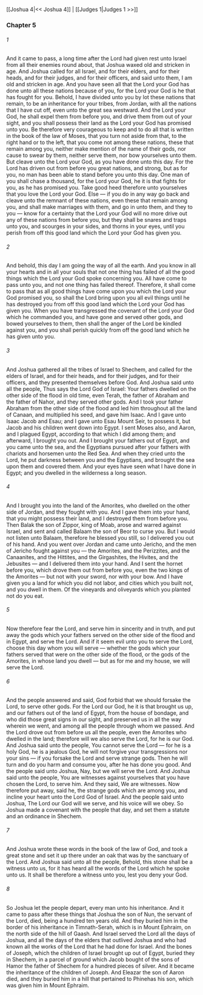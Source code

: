 [[Joshua 4|<< Joshua 4]]  |  [[Judges 1|Judges 1 >>]]

### Chapter 5
###### 1
And it came to pass, a long time after the Lord had given rest unto Israel from all their enemies round about, that Joshua waxed old and stricken in age. And Joshua called for all Israel, and for their elders, and for their heads, and for their judges, and for their officers, and said unto them, I am old and stricken in age. And you have seen all that the Lord your God has done unto all these nations because of you, for the Lord your God is he that has fought for you. Behold, I have divided unto you by lot these nations that remain, to be an inheritance for your tribes, from Jordan, with all the nations that I have cut off, even unto the great sea westward. And the Lord your God, he shall expel them from before you, and drive them from out of your sight, and you shall possess their land as the Lord your God has promised unto you. Be therefore very courageous to keep and to do all that is written in the book of the law of Moses, that you turn not aside from that, to the right hand or to the left, that you come not among these nations, these that remain among you, neither make mention of the name of their gods, nor cause to swear by them, neither serve them, nor bow yourselves unto them. But cleave unto the Lord your God, as you have done unto this day. For the Lord has driven out from before you great nations, and strong, but as for you, no man has been able to stand before you unto this day. One man of you shall chase a thousand, for the Lord your God, he it is that fights for you, as he has promised you. Take good heed therefore unto yourselves that you love the Lord your God. Else — if you do in any way go back and cleave unto the remnant of these nations, even these that remain among you, and shall make marriages with them, and go in unto them, and they to you — know for a certainty that the Lord your God will no more drive out any of these nations from before you, but they shall be snares and traps unto you, and scourges in your sides, and thorns in your eyes, until you perish from off this good land which the Lord your God has given you.

###### 2
And behold, this day I am going the way of all the earth. And you know in all your hearts and in all your souls that not one thing has failed of all the good things which the Lord your God spoke concerning you. All have come to pass unto you, and not one thing has failed thereof. Therefore, it shall come to pass that as all good things have come upon you which the Lord your God promised you, so shall the Lord bring upon you all evil things until he has destroyed you from off this good land which the Lord your God has given you. When you have transgressed the covenant of the Lord your God which he commanded you, and have gone and served other gods, and bowed yourselves to them, then shall the anger of the Lord be kindled against you, and you shall perish quickly from off the good land which he has given unto you.

###### 3
And Joshua gathered all the tribes of Israel to Shechem, and called for the elders of Israel, and for their heads, and for their judges, and for their officers, and they presented themselves before God. And Joshua said unto all the people, Thus says the Lord God of Israel: Your fathers dwelled on the other side of the flood in old time, even Terah, the father of Abraham and the father of Nahor, and they served other gods. And I took your father Abraham from the other side of the flood and led him throughout all the land of Canaan, and multiplied his seed, and gave him Isaac. And I gave unto Isaac Jacob and Esau; and I gave unto Esau Mount Seir, to possess it, but Jacob and his children went down into Egypt. I sent Moses also, and Aaron, and I plagued Egypt, according to that which I did among them; and afterward, I brought you out. And I brought your fathers out of Egypt, and you came unto the sea, and the Egyptians pursued after your fathers with chariots and horsemen unto the Red Sea. And when they cried unto the Lord, he put darkness between you and the Egyptians, and brought the sea upon them and covered them. And your eyes have seen what I have done in Egypt; and you dwelled in the wilderness a long season.

###### 4
And I brought you into the land of the Amorites, who dwelled on the other side of Jordan, and they fought with you. And I gave them into your hand, that you might possess their land, and I destroyed them from before you. Then Balak the son of Zippor, king of Moab, arose and warred against Israel, and sent and called Balaam the son of Beor to curse you. But I would not listen unto Balaam, therefore he blessed you still, so I delivered you out of his hand. And you went over Jordan and came unto Jericho, and the men of Jericho fought against you — the Amorites, and the Perizzites, and the Canaanites, and the Hittites, and the Girgashites, the Hivites, and the Jebusites — and I delivered them into your hand. And I sent the hornet before you, which drove them out from before you, even the two kings of the Amorites — but not with your sword, nor with your bow. And I have given you a land for which you did not labor, and cities which you built not, and you dwell in them. Of the vineyards and oliveyards which you planted not do you eat.

###### 5
Now therefore fear the Lord, and serve him in sincerity and in truth, and put away the gods which your fathers served on the other side of the flood and in Egypt, and serve the Lord. And if it seem evil unto you to serve the Lord, choose this day whom you will serve — whether the gods which your fathers served that were on the other side of the flood, or the gods of the Amorites, in whose land you dwell — but as for me and my house, we will serve the Lord.

###### 6
And the people answered and said, God forbid that we should forsake the Lord, to serve other gods. For the Lord our God, he it is that brought us up, and our fathers out of the land of Egypt, from the house of bondage, and who did those great signs in our sight, and preserved us in all the way wherein we went, and among all the people through whom we passed. And the Lord drove out from before us all the people, even the Amorites who dwelled in the land; therefore will we also serve the Lord, for he is our God. And Joshua said unto the people, You cannot serve the Lord — for he is a holy God, he is a jealous God, he will not forgive your transgressions nor your sins — if you forsake the Lord and serve strange gods. Then he will turn and do you harm and consume you, after he has done you good. And the people said unto Joshua, Nay, but we will serve the Lord. And Joshua said unto the people, You are witnesses against yourselves that you have chosen the Lord, to serve him. And they said, We are witnesses. Now therefore put away, said he, the strange gods which are among you, and incline your heart unto the Lord God of Israel. And the people said unto Joshua, The Lord our God will we serve, and his voice will we obey. So Joshua made a covenant with the people that day, and set them a statute and an ordinance in Shechem.

###### 7
And Joshua wrote these words in the book of the law of God, and took a great stone and set it up there under an oak that was by the sanctuary of the Lord. And Joshua said unto all the people, Behold, this stone shall be a witness unto us, for it has heard all the words of the Lord which he spoke unto us. It shall be therefore a witness unto you, lest you deny your God.

###### 8
So Joshua let the people depart, every man unto his inheritance. And it came to pass after these things that Joshua the son of Nun, the servant of the Lord, died, being a hundred ten years old. And they buried him in the border of his inheritance in Timnath-Serah, which is in Mount Ephraim, on the north side of the hill of Gaash. And Israel served the Lord all the days of Joshua, and all the days of the elders that outlived Joshua and who had known all the works of the Lord that he had done for Israel. And the bones of Joseph, which the children of Israel brought up out of Egypt, buried they in Shechem, in a parcel of ground which Jacob bought of the sons of Hamor the father of Shechem for a hundred pieces of silver. And it became the inheritance of the children of Joseph. And Eleazar the son of Aaron died, and they buried him in a hill that pertained to Phinehas his son, which was given him in Mount Ephraim.